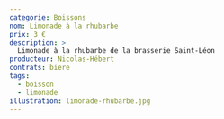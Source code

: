 ```yaml
---
categorie: Boissons
nom: Limonade à la rhubarbe
prix: 3 €
description: >
  Limonade à la rhubarbe de la brasserie Saint-Léon
producteur: Nicolas-Hébert
contrats: biere
tags: 
  - boisson
  - limonade
illustration: limonade-rhubarbe.jpg
---
```


